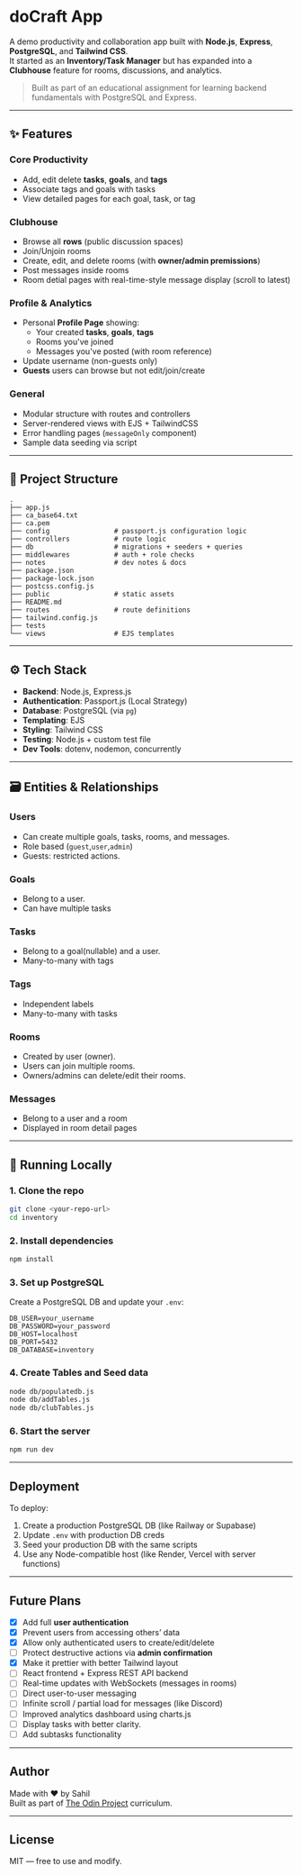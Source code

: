 # doCraft App

A demo productivity and collaboration app built with **Node.js**, **Express**, **PostgreSQL**, and **Tailwind CSS**.  
It started as an **Inventory/Task Manager** but has expanded into a **Clubhouse** feature for rooms, discussions, and analytics.

> Built as part of an educational assignment for learning backend fundamentals with PostgreSQL and Express.

---

## ✨ Features

### Core Productivity

- Add, edit delete **tasks**, **goals**, and **tags**
- Associate tags and goals with tasks
- View detailed pages for each goal, task, or tag

### Clubhouse

- Browse all **rows** (public discussion spaces)
- Join/Unjoin rooms
- Create, edit, and delete rooms (with **owner/admin premissions**)
- Post messages inside rooms
- Room detial pages with real-time-style message display (scroll to latest)

### Profile & Analytics

- Personal **Profile Page** showing:
  - Your created **tasks**, **goals**, **tags**
  - Rooms you've joined
  - Messages you've posted (with room reference)
- Update username (non-guests only)
- **Guests** users can browse but not edit/join/create

### General

- Modular structure with routes and controllers
- Server-rendered views with EJS + TailwindCSS
- Error handling pages (`messageOnly` component)
- Sample data seeding via script

---

## 📁 Project Structure

```
.
├── app.js
├── ca_base64.txt
├── ca.pem
├── config                # passport.js configuration logic
├── controllers           # route logic
├── db                    # migrations + seeders + queries
├── middlewares           # auth + role checks
├── notes                 # dev notes & docs
├── package.json
├── package-lock.json
├── postcss.config.js
├── public                # static assets
├── README.md
├── routes                # route definitions
├── tailwind.config.js
├── tests
└── views                 # EJS templates

```

---

## ⚙️ Tech Stack

- **Backend**: Node.js, Express.js
- **Authentication**: Passport.js (Local Strategy)
- **Database**: PostgreSQL (via `pg`)
- **Templating**: EJS
- **Styling**: Tailwind CSS
- **Testing**: Node.js + custom test file
- **Dev Tools**: dotenv, nodemon, concurrently

---

## 🗃️ Entities & Relationships

### Users

- Can create multiple goals, tasks, rooms, and messages.
- Role based (`guest`,`user`,`admin`)
- Guests: restricted actions.

### Goals

- Belong to a user.
- Can have multiple tasks

### Tasks

- Belong to a goal(nullable) and a user.
- Many-to-many with tags

### Tags

- Independent labels
- Many-to-many with tasks

### Rooms

- Created by user (owner).
- Users can join multiple rooms.
- Owners/admins can delete/edit their rooms.

### Messages

- Belong to a user and a room
- Displayed in room detail pages

---

## 🚀 Running Locally

### 1. Clone the repo

```bash
git clone <your-repo-url>
cd inventory
```

### 2. Install dependencies

```bash
npm install
```

### 3. Set up PostgreSQL

Create a PostgreSQL DB and update your `.env`:

```
DB_USER=your_username
DB_PASSWORD=your_password
DB_HOST=localhost
DB_PORT=5432
DB_DATABASE=inventory
```

### 4. Create Tables and Seed data

```bash
node db/populatedb.js
node db/addTables.js
node db/clubTables.js
```

### 6. Start the server

```bash
npm run dev
```

---

## Deployment

To deploy:

1. Create a production PostgreSQL DB (like Railway or Supabase)
2. Update `.env` with production DB creds
3. Seed your production DB with the same scripts
4. Use any Node-compatible host (like Render, Vercel with server functions)

---

## Future Plans

- [x] Add full **user authentication**
- [x] Prevent users from accessing others’ data
- [x] Allow only authenticated users to create/edit/delete
- [ ] Protect destructive actions via **admin confirmation**
- [x] Make it prettier with better Tailwind layout
- [ ] React frontend + Express REST API backend
- [ ] Real-time updates with WebSockets (messages in rooms)
- [ ] Direct user-to-user messaging
- [ ] Infinite scroll / partial load for messages (like Discord)
- [ ] Improved analytics dashboard using charts.js
- [ ] Display tasks with better clarity.
- [ ] Add subtasks functionality

---

## Author

Made with ❤️ by Sahil  
Built as part of [The Odin Project](https://www.theodinproject.com) curriculum.

---

## License

MIT — free to use and modify.
